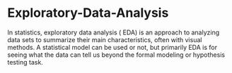 # Exploratory-Data-Analysis
In statistics, exploratory data analysis ( EDA) is an approach to analyzing data sets to summarize their main characteristics, often with visual methods. 
A statistical model can be used or not, but primarily EDA is for seeing what the data can tell us beyond the formal modeling or hypothesis testing task.
